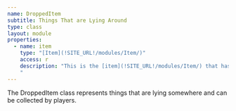 ```yaml
---
name: DroppedItem
subtitle: Things That are Lying Around
type: class
layout: module
properties:
  - name: item
    type: "[Item](!SITE_URL!/modules/Item/)"
    access: r
    description: "This is the [item](!SITE_URL!/modules/Item/) that has been dropped.    
    "
---
```


The DroppedItem class represents things that are lying somewhere and can be collected by players.
